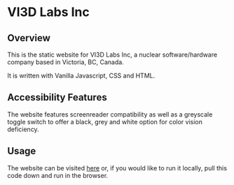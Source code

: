 # VI3D Labs Inc

## Overview

This is the static website for VI3D Labs Inc, a nuclear software/hardware company based in Victoria, BC, Canada.

It is written with Vanilla Javascript, CSS and HTML.

## Accessibility Features

The website features screenreader compatibility as well as a greyscale toggle switch to offer a black, grey and white option for color vision deficiency. 

## Usage

The website can be visited [here](https://www.vi3dlabs.com/) or, if you would like to run it locally, pull this code down and run in the browser.
